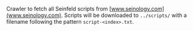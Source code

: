 
Crawler to fetch all Seinfeld scripts from [www.seinology.com](www.seinology.com). Scripts will be downloaded to `../scripts/`
with a filename following the pattern `script-<index>.txt`.
